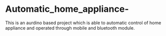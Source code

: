 # Automatic_home_appliance-
This is an aurdino based project which is able to automatic control of home appliance and operated  through mobile and bluetooth module.
